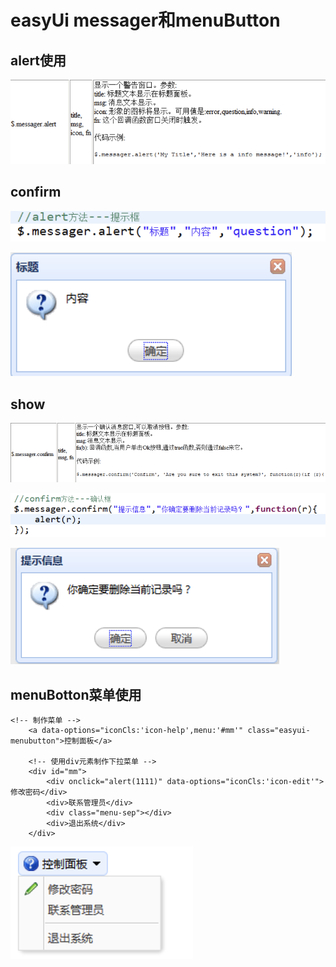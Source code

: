 # easyUi messager和menuButton

## alert使用

![](../../.gitbook/assets/image%20%2885%29.png)

## confirm

![](../../.gitbook/assets/image%20%2895%29.png)

![](../../.gitbook/assets/image%20%2847%29.png)

## show

![](../../.gitbook/assets/image%20%2882%29.png)

![](../../.gitbook/assets/image%20%2884%29.png)

![](../../.gitbook/assets/image%20%2883%29.png)

## menuBotton菜单使用

```text
<!-- 制作菜单 -->
	<a data-options="iconCls:'icon-help',menu:'#mm'" class="easyui-menubutton">控制面板</a>
	
	<!-- 使用div元素制作下拉菜单 -->
	<div id="mm">
		<div onclick="alert(1111)" data-options="iconCls:'icon-edit'">修改密码</div>
		<div>联系管理员</div>
		<div class="menu-sep"></div>
		<div>退出系统</div>
	</div>

```

![](../../.gitbook/assets/image%20%2858%29.png)

